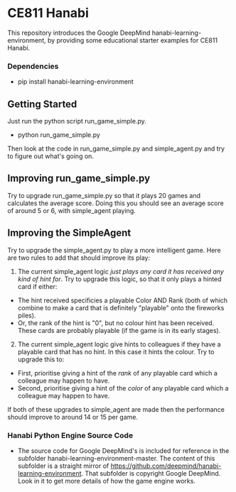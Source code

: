 # CE811 Hanabi

This repository introduces the Google DeepMind hanabi-learning-environment, by providing some educational starter examples for CE811 Hanabi.

### Dependencies

- pip install hanabi-learning-environment

## Getting Started

Just run the python script run_game_simple.py.

- python run_game_simple.py

Then look at the code in run_game_simple.py and  simple_agent.py and try to figure out what's going on.

## Improving run_game_simple.py

Try to upgrade run_game_simple.py so that it plays 20 games and calculates the average score.  Doing this you should see an average score of around 5 or 6, with simple_agent playing.

## Improving the SimpleAgent
Try to upgrade the simple_agent.py to play a more intelligent game. 
Here are two rules to add that should improve its play:

1. The current simple_agent logic *just plays any card it has received any kind of hint for*. 
   Try to upgrade this logic, so that it only plays a hinted card if either:
- The hint received specificies a playable Color AND Rank (both of which combine to make a card that is definitely "playable" onto the fireworks piles).
- Or, the rank of the hint is "0", but no colour hint has been received. These cards are probably playable (if the game is in its early stages).
 
2. The current simple_agent logic give hints to colleagues if they have a playable card that has no hint.
   In this case it hints the colour.  Try to upgrade this to:
- First, prioritise giving a hint of the *rank* of any playable card which a colleague may happen to have. 
- Second, prioritise giving a hint of the *color* of any playable card which a colleague may happen to have. 

If both of these upgrades to simple_agent are made then the performance should improve to around 14 or 15 per game.


### Hanabi Python Engine Source Code

- The source code for Google DeepMind's is included for reference in the subfolder hanabi-learning-environment-master.  The content of this subfolder is a straight mirror of https://github.com/deepmind/hanabi-learning-environment.  That subfolder is copyright Google DeepMind.  Look in it to get more details of how the game engine works.
